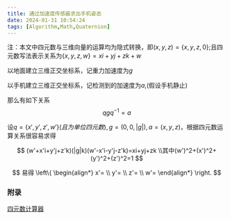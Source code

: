 ```yaml
---
title: 通过加速度传感器求出手机姿态
date: 2024-01-31 10:54:24
tags: [Algorithm,Math,Quaternion]
---
```



注：本文中四元数与三维向量的运算均为隐式转换，即$(x,y,z)=\{x,y,z,0\}$;且四元数写法表示关系为$\{x,y,z,w\}=xi+yj+zk+w$
<!--more-->
以地面建立三维正交坐标系，记重力加速度为$g$

以手机建立三维正交坐标系，记检测到的加速度为$a$,(假设手机静止)

那么有如下关系
$$
qgq^{-1}=a
$$

设$q=\{x',y',z',w'\}(且为单位四元数),g=(0,0,|g|),a=(x,y,z)$，根据四元数运算关系很容易求得

$$
(w'+x'i+y'j+z'k)(|g|k)(w'-x'i-y'j-z'k)=xi+yj+zk
\\其中(w')^2+(x')^2+(y')^2+(z')^2=1
$$

$$
易得
\left\{
    \begin{align*}
        x'= \\
        y'= \\
        z'= \\
        w'= 
    \end{align*}
\right.
$$

### 附录

[四元数计算器](https://www.wolframalpha.com/input?i=quaternion+calculator)
